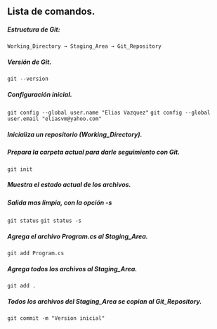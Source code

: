 ## Lista de comandos.

##### Estructura de Git:
`Working_Directory → Staging_Area → Git_Repository`

##### Versión de Git.
`git --version`

##### Configuración inicial.
`git config --global user.name "Elias Vazquez"`
`git config --global user.email "eliasvm@yahoo.com"`

##### Inicializa un repositorio (Working_Directory).
##### Prepara la carpeta actual para darle seguimiento con Git.

`git init`

##### Muestra el estado actual de los archivos.
##### Salida mas limpia, con la opción -s
`git status`
`git status -s`

##### Agrega el archivo Program.cs al Staging_Area.
`git add Program.cs`

##### Agrega todos los archivos al Staging_Area.
`git add .`

##### Todos los archivos del Staging_Area se copian al Git_Repository.
`git commit -m "Version inicial"`